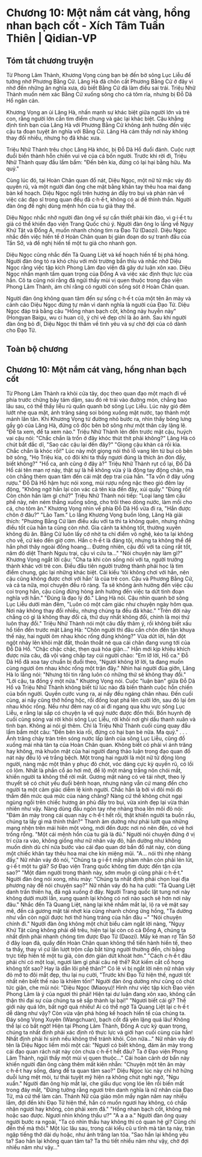 # Chương 10: Một nắm cát vàng, hồng nhan bạch cốt - Xích Tâm Tuần Thiên | Qidian-VP

## Tóm tắt chương truyện

Từ Phong Lâm Thành, Khương Vọng cùng bạn bè đến bờ sông Lục Liễu để tưởng nhớ Phương Bằng Cử. Lăng Hà đã chôn cất Phương Bằng Cử ở đây vì nhớ đến những ân nghĩa xưa, dù biết Bằng Cử đã làm điều sai trái. Triệu Nhữ Thành muốn ném xác Bằng Cử xuống sông cho cá tôm rỉa, nhưng bị Đỗ Dã Hổ ngăn cản.

Khương Vọng an ủi Lăng Hà, nhấn mạnh sự khác biệt giữa người lớn và trẻ con, rằng người lớn cần tìm điểm chung và gác lại khác biệt. Cậu khẳng định tình bạn của Lăng Hà với Phương Bằng Cử không ảnh hưởng đến việc cậu ta đoạn tuyệt ân nghĩa với Bằng Cử. Lăng Hà cảm thấy nơi này không thay đổi nhiều, nhưng họ đã khác xưa.

Triệu Nhữ Thành trêu chọc Lăng Hà khóc, bị Đỗ Dã Hổ đuổi đánh. Cuộc rượt đuổi biến thành hỗn chiến vui vẻ của cả bốn người. Trước khi rời đi, Triệu Nhữ Thành quay đầu lẩm bẩm: "Đến bên kia, đừng có lại hại bằng hữu. Ma quỷ."

Cùng lúc đó, tại Hoàn Chân quan đổ nát, Diệu Ngọc, một nữ tử mặc váy đỏ quyến rũ, và một người đàn ông che mặt bằng khăn tay thêu hoa mai đang bàn kế hoạch. Diệu Ngọc ngồi trên hương án đầy tro bụi và phàn nàn về việc các đạo sĩ trong quan đều đã c·h·ế·t, không có ai để thỉnh thần. Người đàn ông đề nghị dùng mệnh hồn của tu giả thay thế.

Diệu Ngọc nhắc nhở người đàn ông về sự cần thiết phải kín đáo, vì g·i·ế·t tu giả có thể khiến đạo viện Trang Quốc chú ý. Người đàn ông lo lắng về Ngụy Khứ Tật và Đổng A, muốn nhanh chóng tìm ra Đạo Tử (Daozi). Diệu Ngọc nhắc đến việc hiến tế ở Hoàn Chân quan bị gián đoạn do sự tranh đấu của Tần Sở, và đề nghị hiến tế một tu giả cho nhanh gọn.

Diệu Ngọc cũng nhắc đến Tả Quang Liệt và kế hoạch hiến tế bị phá hỏng. Người đàn ông tỏ ra khó chịu với môi trường bẩn thỉu và nhắc nhở Diệu Ngọc rằng việc tập kích Phong Lâm đạo viện đã gây dư luận xôn xao. Diệu Ngọc nhấn mạnh tầm quan trọng của Đổng A và việc xác định thực lực của hắn. Cô ta cũng nói rằng đã ngửi thấy mùi vị quen thuộc trong đạo viện Phong Lâm Thành, ám chỉ rằng có người còn sống sót ở Hoàn Chân quan.

Người đàn ông không quan tâm đến sự sống c·h·ế·t của một tên ăn mày và cảnh cáo Diệu Ngọc đừng tự mãn vì danh nghĩa là người của Đạo Tử. Diệu Ngọc đáp trả bằng câu "Hồng nhan bạch cốt, không này huyễn này" (Hongyan Baigu, wu ci huan ci), ý chỉ vẻ đẹp chỉ là ảo ảnh. Sau khi người đàn ông bỏ đi, Diệu Ngọc thì thầm về tình yêu và sự chờ đợi của cô dành cho Đạo Tử.

## Toàn bộ chương

## Chương 10: Một nắm cát vàng, hồng nhan bạch cốt

Từ Phong Lâm Thành ra khỏi cửa tây, dọc theo quan đạo một mạch đi về phía trước chừng bảy tám dặm, sau đó rẽ trái vào đường mòn, chẳng bao lâu sau, có thể thấy liễu rủ quấn quanh bờ sông Lục Liễu.
Lúc này gió đêm lướt nhẹ qua mặt, ánh trăng sáng soi bóng xuống mặt nước, tạo thành một mảnh lăn tăn.
Khi Khương Vọng từ đường nhỏ bước ra, nhìn thấy bóng lưng gầy gò của Lăng Hà, đứng cô độc bên bờ sông như một thân cây lặng lẽ.
"Để ta xem, để ta xem nào." Triệu Nhữ Thành lẻn đến trước mặt cậu, huých vai cậu nói: "Chắc chắn là trốn ở đây khóc thút thít phải không?"
Lăng Hà có chút bất đắc dĩ, "Sao các cậu lại đến đây?"
"Giọng cậu khàn cả rồi kìa. Chắc chắn là khóc rồi!"
Lúc này một giọng nói thô lỗ vang lên từ bụi cỏ bên bờ sông, "Họ Triệu kia, có đôi khi ta thấy ngươi đúng là thích ăn đòn đấy, biết không?"
"Hổ ca, anh cũng ở đây à?" Triệu Nhữ Thành rụt cổ lại, Đỗ Dã Hổ cái tên man rợ này, thật sự là hễ không vừa ý là động tay động chân, mà còn chẳng thèm quan tâm đến cái mặt đẹp trai của hắn.
"Ta vốn ở đây uống rượu." Đỗ Dã Hổ hậm hực nói xong, mùi rượu nồng nặc theo gió đêm lay động, "Không ngờ hắn lại còn vác cả tên kia đến đây, xúi quẩy."
"Đúng rồi! Còn chôn hắn làm gì chứ?" Triệu Nhữ Thành nói tiếp: "Loại lang tâm cẩu phế này, nên ném thẳng xuống sông, cho trôi theo dòng nước, làm mồi cho cá, cho tôm ăn."
Khương Vọng nhìn về phía Đỗ Dã Hổ vừa đi ra, "Hắn được chôn ở đâu?"
"Lão Tam." Lo lắng Khương Vọng buồn lòng, Lăng Hà giải thích: "Phương Bằng Cử làm điều xấu với ta thì ta không quên, nhưng những điều tốt của hắn ta cũng còn nhớ. Gia cảnh ta không tốt, thường xuyên không đủ ăn. Bằng Cử luôn lấy cớ nhờ ta chỉ điểm võ nghệ, kéo ta lại không cho về, cứ kéo đến giờ cơm. Hắn c·h·ế·t là đáng tội, nhưng ta không thể để hắn phơi thây ngoài đồng hoang… Đương nhiên, cậu đối với ta cũng rất tốt, năm đó diệt Thanh Ngưu trại, cậu vì cứu ta…"
"Nói chuyện này làm gì?" Khương Vọng ngắt lời cậu: "Cha ta khi còn sống nói với ta, người trưởng thành khác với trẻ con. Điều đầu tiên người trưởng thành phải học là tìm điểm chung, gác lại những khác biệt. Cái kiểu 'tôi không chơi với hắn, nên cậu cũng không được chơi với hắn' là của trẻ con. Cậu và Phương Bằng Cử, và cả ta nữa, mọi chuyện đều rõ ràng. Ta sẽ không ảnh hưởng đến việc cậu coi trọng hắn, cậu cũng đừng hòng ảnh hưởng đến việc ta dứt tình đoạn nghĩa với hắn."
"Đúng là đạo lý đó." Lăng Hà nói.
Cậu nhìn quanh bờ sông Lục Liễu dưới màn đêm, "Luôn có một cảm giác như chuyện ngày hôm qua. Nơi này không thay đổi nhiều, nhưng chúng ta đều đã khác."
"Trên đời này chẳng có gì là không thay đổi cả, thứ duy nhất không đổi, chính là mọi thứ luôn thay đổi." Triệu Nhữ Thành nói một câu đầy thâm ý, rồi không biết xấu hổ tiến đến trước mặt Lăng Hà: "Chôn người thì đâu cần chôn đến tận khuya thế này, hai người ôm nhau khóc rống đúng không?"
Vừa dứt lời, hắn đột ngột nhảy lên khỏi mặt đất, thoăn thoắt né qua cái chân đang vung tới của Đỗ Dã Hổ.
"Chậc chậc chậc, thẹn quá hóa giận…" Hắn mới kịp khiêu khích được nửa câu, đã vội vàng chắp tay cúi người chào: "Em lỡ lời, Hổ ca."
Đỗ Dã Hổ đã xoa tay chuẩn bị đuổi theo, "Ngươi không lỡ lời, ta đang muốn cùng ngươi ôm nhau khóc rống một trận đây."
Nhìn hai người đùa giỡn, Lăng Hà lo lắng nói: "Nhưng tôi tin rằng luôn có những thứ sẽ không thay đổi."
"Lời cậu, ta đồng ý một nửa." Khương Vọng nói.
Cuộc "luận bàn" giữa Đỗ Dã Hổ và Triệu Nhữ Thành không biết từ lúc nào đã biến thành cuộc hỗn chiến của bốn người. Quyền cước vung ra, ai nấy đều ngáng chân nhau. Đến cuối cùng, ai nấy cũng thở hồng hộc, rồi đồng loạt phá lên cười lớn, sau đó lại ôm nhau khóc rống.
Nếu như đêm nay có ai đi ngang qua khu vực sông Lục Liễu, e rằng lại sắp có chuyện lạ về quỷ nước được đồn thổi.
Bốn huynh đệ cuối cùng sóng vai rời khỏi sông Lục Liễu, rời khỏi nơi ghi dấu thanh xuân và tình bạn.
Không ai nói gì thêm.
Chỉ là Triệu Nhữ Thành cuối cùng quay đầu lẩm bẩm một câu:
"Đến bên kia rồi, đừng có hại bạn bè nữa. Ma quỷ."
. . .
Ánh trăng chảy tràn trên sóng nước lấp lánh của sông Lục Liễu, cũng đổ xuống mái nhà tàn tạ của Hoàn Chân quan.
Không biết có phải vì ánh trăng hay không, mà khuôn mặt của hai người đang thảo luận trong đạo quan đổ nát này đều lộ vẻ trắng bệch.
Một trong hai người là một nữ tử động lòng người, nàng mặc một thân y phục đỏ chót, vóc dáng cực kỳ quyến rũ, có lồi có lõm. Nhất là phần cổ áo hơi mở, để lộ một mảng trắng nõn chói mắt, khiến người ta không thể rời mắt.
Gương mặt nàng có vẻ tái nhợt, theo lý thuyết sẽ có chút yếu đuối bệnh hoạn, nhưng nàng vẫn cứ mang đến cho người ta một cảm giác diễm lệ kinh người. Chắc hẳn là bởi vì đôi môi đỏ thắm đến mức quá mức của nàng chăng?
Nàng cứ thế không chút ngại ngùng ngồi trên chiếc hương án phủ đầy tro bụi, vừa xinh đẹp lại vừa thản nhiên như vậy.
Nàng dùng đầu ngón tay nhẹ nhàng thoa lên môi đỏ nói: "Đám ăn mày trong cái quan này c·h·ế·t hết rồi, thật khiến người ta buồn rầu, chúng ta lấy gì mà thỉnh thần?"
Thanh âm dường như phải lướt qua những mạng nhện trên mái hiên một vòng, mới đến được nơi nó nên đến, có vẻ hơi trống rỗng.
"Một cái mệnh hồn của tu giả là đủ."
Người nói chuyện đứng ở vị trí cửa ra vào, không giống như nữ nhân váy đỏ, hắn dường như không muốn dính dù chỉ nửa bước vào cái đạo quan dơ bẩn đổ nát này, còn dùng một chiếc khăn tay thêu hoa mai che kín miệng mũi.
"A… nói thì nhẹ nhàng đấy." Nữ nhân váy đỏ nói, "Chúng ta g·i·ế·t mấy phàm nhân còn phải lén lút, g·i·ế·t một tu giả? Sợ Đạo viện Trang quốc không tìm được đến tận cửa sao?"
"Một đám người trong thành này, sớm muộn gì cũng phải c·h·ế·t." Người đàn ông nói xong, nhíu mày: "Chúng ta nhất định phải chọn loại địa phương này để nói chuyện sao?"
Nữ nhân váy đỏ ha ha cười: "Tả Quang Liệt danh trấn thiên hạ, đã ngã xuống ở đây. Người Trang quốc lật tung nơi này không dưới mười lần, xung quanh lại không có nơi nào sạch sẽ hơn nơi này đâu."
Nhắc đến Tả Quang Liệt, nàng lại khẽ nhắm mắt lại, lộ ra vẻ mặt say mê, đến cả gương mặt tái nhợt kia cũng nhanh chóng ửng hồng, "Ta dường như vẫn còn ngửi được hơi thở hùng tráng của hắn đâu ~"
"Nói chuyện chính đi." Người đàn ông không một chút biểu cảm ngắt lời nàng, "Ngụy Khứ Tật cũng không phải dễ trêu, hiện tại lại còn có cả Đổng A, chúng ta nhất định phải nhanh chóng tìm được Đạo Tử (Daozi). Mấy kẻ man rợ Tần Sở ở đây loạn đả, quấy đến Hoàn Chân quan không thể tiến hành hiến tế, theo ta thấy, thay vì cứ lần lượt trộm cắp bắt từng người thường đến, chi bằng trực tiếp hiến tế một tu giả, còn đơn giản dứt khoát hơn."
"Cách c·h·ế·t đâu phải chỉ có một loại, ngươi làm gì phải câu nệ thế? Rút kiếm cắt cổ họng không tốt sao? Hay là dẫn lôi phệ thân?"
Có lẽ vì bị ngắt lời nên nữ nhân váy đỏ mở to đôi mắt đẹp, thu lại nụ cười, "Trước khi Đạo Tử hiện thế, ngươi tốt nhất nên biết thế nào là khiêm tốn!"
Người đàn ông dường như cũng có chút tức giận, che mũi nói: "Diệu Ngọc (Miaoyu)! Hình như việc tập kích Đạo viện Phong Lâm là ý của ngươi thì phải! Hiện tại dư luận đang xôn xao, không cẩn thận thì đại sự của chúng ta sẽ sắp thành lại bại!"
"Ngươi biết cái gì? Thế giới này quá lớn, bất ngờ quá nhiều! Ai có thể ngờ Tả Quang Liệt lại c·h·ế·t dễ dàng như vậy? Còn vừa vặn phá hỏng kế hoạch hiến tế của chúng ta. Đáy sông Vong Xuyên (Wangchuan), bạch cốt đã yên lặng quá lâu! Không thể lại có bất ngờ! Hiện tại Phong Lâm Thành, Đổng A cực kỳ quan trọng, chúng ta nhất định phải xác định rõ thực lực và giới hạn cuối cùng của hắn! Nhất định phải hi sinh nếu không thể tránh khỏi. Còn nữa…"
Nữ nhân váy đỏ tên là Diệu Ngọc liếm môi một cái: "Ngươi có biết không, đám ăn mày trong cái đạo quan rách nát này còn chưa c·h·ế·t hết đâu? Ta ở Đạo viện Phong Lâm Thành, ngửi thấy một mùi vị quen thuộc…"
Cái hoàn cảnh dơ bẩn này khiến người đàn ông càng thêm mất kiên nhẫn: "Chuyện một tên ăn mày c·h·ế·t hay sống, đáng để ta quan tâm sao?"
Diệu Ngọc lúc này chỉ hờ hững duỗi lưng mệt mỏi, tư thái tuyệt mỹ hiện ra không chút nghi ngờ, "Ngu xuẩn."
Người đàn ông híp mắt lại, che giấu dục vọng lóe lên rồi biến mất trong đáy mắt, "Đừng tưởng rằng ngươi trên danh nghĩa là nữ nhân của Đạo Tử, mà cứ thế làm càn. Thánh Nữ của giáo môn mấy ngàn năm nay nhiều lắm, đợi đến khi Đạo Tử hiện thế, hắn có muốn ngươi hay không, có chấp nhận ngươi hay không, còn phải xem đã."
"Hồng nhan bạch cốt, không mê hoặc sao được. Ngươi nhìn không thấu ư?"
"A a a a." Người đàn ông quay người bước ra ngoài, "Ta có nhìn thấu hay không thì có quan hệ gì? Cũng chỉ đến thế mà thôi."
Một lúc lâu sau, trong cái kiểu cũ u tĩnh mà tàn tạ này, tràn ngập tiếng thở dài dụ hoặc, như ánh trăng lan tỏa.
"Sao hắn lại không yêu ta? Sao hắn lại không quan tâm ta? Ta thủ tiết nhiều năm như vậy, chờ đợi nhiều năm như vậy…"